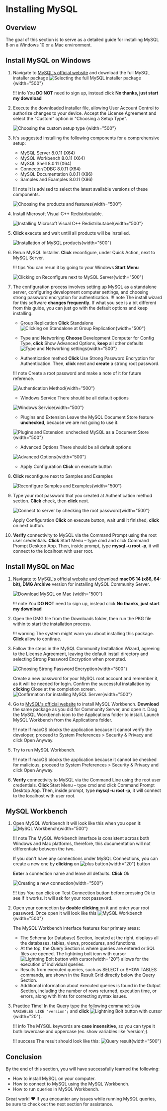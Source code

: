 # Installing MySQL

## Overview

The goal of this section is to serve as a detailed guide for installing MySQL 8 on a Windows 10 or a Mac environment.

## Install MySQL on Windows

1.  Navigate to [MySQL's official website](https://dev.mysql.com/downloads/installer/) and download the full MySQL installer package
    ![Selecting the full MySQL installer package](./assets/MySQLInstallerWindows.png) {width="500"}

    !!! info You **DO NOT** need to sign up, instead click **No thanks, just start my download**

2.  Execute the downloaded installer file, allowing User Account Control to authorize changes to your device. Accept the License Agreement and select the "Custom" option in "Choosing a Setup Type".

    ![Choosing the custom setup type](./assets/CustomSetup.png) {width="500"}

3.  It's suggested installing the following components for a comprehensive setup:

    - MySQL Server 8.0.11 (X64)
    - MySQL Workbench 8.0.11 (X64)
    - MySQL Shell 8.0.11 (X64)
    - Connector/ODBC 8.0.11 (X64)
    - MySQL Documentation 8.0.11 (X86)
    - Samples and Examples 8.0.11 (X86)

    !!! note It is advised to select the latest available versions of these components.

    ![Choosing the products and features](./assets/MySQLFeatures.png){width="500"}

4.  Install Microsoft Visual C++ Redistributable.

    ![Installing Microsoft Visual C++ Redistributabel](./assets/MicrosoftVisualC++.png){width="500"}

5.  **Click** execute and wait untill all products will be installed.

    ![Installation of MySQL products](./assets/Installation.png){width="500"}

6.  Rerun MySQL Installer. **Click** reconfigure, under Quick Action, next to MySQL Server.

    !!! tips You can rerun it by going to your Windows **Start Menu**

    ![Clicking on Reconfigure next to MySQL Server](./assets/ServerReconfigure.png){width="500"}

7.  The configuration process involves setting up MySQL as a standalone server, configuring development computer settings, and choosing strong password encryption for authentication.
    !!! note The install wizard for this software **changes frequently**. If what you see is a bit different from this guide, you can just go with the default options and keep installing.

    - Group Replication
      **Click** Standalone
      ![Clicking on Standalone at Group Replication](./assets/GroupReplication.png){width="500"}

    - Type and Networking
      **Choose** Development Computer for Config Type, **click** Show Advanced Options, **keep** all other defaults
      ![Type and Networking settings](./assets/TypeandNetworking.png){width="500"}

    - Authentication method
      **Click** Use Strong Password Encryption for Authentication. Then, **click** next and **create** a strong root password.

    !!! note Create a root password and make a note of it for future reference.

    ![Authentication Method](./assets/AuthenticationMethod.png){width="500"}

    - Windows Service
      There should be all default options

    ![Windows Service](./assets/WindowsService.png){width="500"}

    - Plugins and Extension
      Leave the MySQL Document Store feature **unchecked**, because we are not going to use it.

    ![Plugins and Extension: unchecked MySQL as a Document Store](./assets/PluginsandExtensions.png){width="500"}

    - Advanced Options
      There should be all default options

    ![Advanced Options](./assets/AdvancedOptions.png){width="500"}

    - Apply Configuration
      **Click** on execute button

8.  **Click** reconfigure next to Samples and Examples

    ![Reconfigure Samples and Examples](./assets/MySQLInstallerSaE.png){width="500"}

9.  Type your root password that you created at Authentication method section. **Click** check, then **click** next.

    ![Connect to server by checking the root password](./assets/ConnecttoServer.png){width="500"}

    Apply Configuration
    **Click** on execute button, wait until it finished, **click** on next button.

10. **Verify** connectivity to MySQL via the Command Prompt using the root user credentials.
    **Click** Start Menu – type cmd and click Command Prompt Desktop App. Then, inside prompt, type **mysql -u root -p**, it will connect to the localhost with user root.

## Install MySQL on Mac

1. Navigate to [MySQL's official website](https://dev.mysql.com/downloads/mysql/) and download **macOS 14 (x86, 64-bit), DMG Archive** version for installing MySQL Community Server.

   ![Download MySQL on Mac](./assets/installMySQLonMac.png) {width="500"}

   !!! note You **DO NOT** need to sign up, instead click **No thanks, just start my download**

2. Open the DMG file from the Downloads folder, then run the PKG file within to start the installation process.

   !!! warning The system might warn you about installing this package. **Click** allow to continue.

3. Follow the steps in the MySQL Community Installation Wizard, agreeing to the License Agreement, leaving the default install directory and selecting Strong Password Encryption when prompted.

   ![Choosing Strong Password Encryption](./assets/MySQLMacWizard.png){width="500"}

   Create a new password for your MySQL root account and remember it, as it will be needed for login.
   Confirm the successful installation by **clicking** Close at the completion screen.
   ![Confirmation for installing MySQL Server](./assets/completedInstallationMac.png){width="500"}

4. Go to [MySQL's official website](https://dev.mysql.com/downloads/workbench/) to install MySQL Workbench. **Download** the same package as you did for Community Server, and open it.
   Drag the MySQL Workbench icon to the Applications folder to install. Launch MySQL Workbench from the Applications folder.

   !!! note If macOS blocks the application because it cannot verify the developer, proceed to System Preferences > Security & Privacy and click Open Anyway.

5. Try to run MySQL Workbench.

   !!! note If macOS blocks the application because it cannot be checked for malicious, proceed to System Preferences > Security & Privacy and click Open Anyway.

6. **Verify** connectivity to MySQL via the Command Line using the root user credentials.
   **Click** Start Menu – type cmd and click Command Prompt Desktop App. Then, inside prompt, type **mysql -u root -p**, it will connect to the localhost with user root.

## MySQL Workbench

1.  Open MySQL Workbench
    It will look like this when you open it:
    ![MySQL Workbench](./assets/MySQLWorkbench.png){width="500"}

    !!! note The MySQL Workbench interface is consistent across both Windows and Mac platforms, therefore, this documentation will not differentiate between the two.

    If you don't have any connections under MySQL Connections, you can create a new one by **clicking** on ![plus button](./assets/plusButton.png){width="20"} button

    **Enter** a connection name and leave all defaults. **Click** Ok

    ![Creating a new connection](./assets/newConnection.png){width="500"}

    !!! tips You can click on Test Connection button before pressing Ok to see if it works. It will ask for your root password.

2.  Open your connection by **double clicking** on it and enter your root password.
    Once open it will look like this
    ![MySQL Workbench](./assets/Workbench.png){width="500"}

    The MySQL Workbench interface features four primary areas:

    - The Schema (or Database) Section, located at the right, displays all the databases, tables, views, procedures, and functions.
    - At the top, the Query Section is where queries are entered or SQL files are opened. The lightning bolt icon with cursor ![Lightning Bolt button with cursor](./assets/lightningbutton.png){width="20"} allows for the execution of individual queries.
    - Results from executed queries, such as SELECT or SHOW TABLES commands, are shown in the Result Grid directly below the Query Section.
    - Additional information about executed queries is found in the Output Section, including the number of rows returned, execution time, or errors, along with hints for correcting syntax issues.

3.  Practice Time!
    In the Query type the following command:
    `SHOW VARIABLES LIKE 'version';`
    and **click** ![Lightning Bolt button with cursor](./assets/lightningbutton.png){width="20"}.

    !!! info The MYSQL keywords are **case insensitive**, so
    you can type it both lowercase and uppercase (ex. show variables like 'version';).

    !!! success The result should look like this:
    ![Query result](./assets/ShowVersion.png){width="500"}

## Conclusion

By the end of this section, you will have successfully learned the following:

- How to install MySQL on your computer.
- How to connect to MySQL using the MySQL Workbench.
- How to run queries in MySQL Workbench.

Great work! :heart: If you encounter any issues while running MySQL queries, be sure to check out the next section for assistance.
